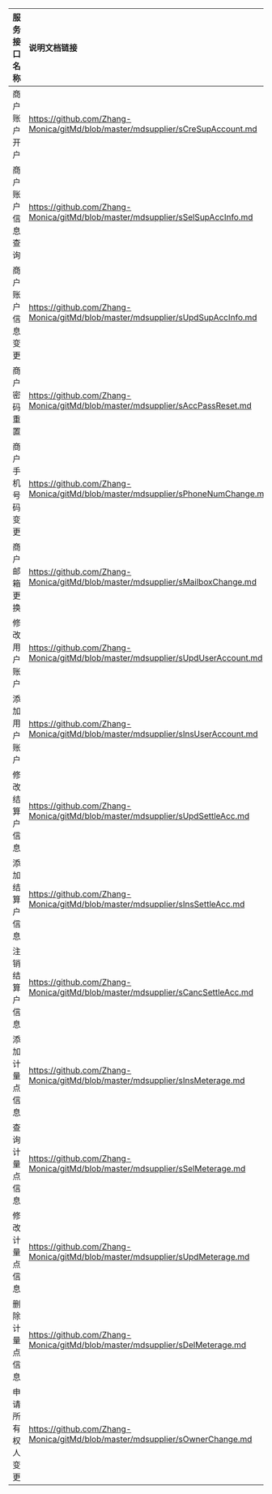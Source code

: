   
| 服务接口名称 | 说明文档链接 |  
| :----------------- | :---------------- |  
| 商户账户开户 | https://github.com/Zhang-Monica/gitMd/blob/master/mdsupplier/sCreSupAccount.md |  
| 商户账户信息查询 | https://github.com/Zhang-Monica/gitMd/blob/master/mdsupplier/sSelSupAccInfo.md |  
| 商户账户信息变更 | https://github.com/Zhang-Monica/gitMd/blob/master/mdsupplier/sUpdSupAccInfo.md |  
| 商户密码重置 | https://github.com/Zhang-Monica/gitMd/blob/master/mdsupplier/sAccPassReset.md |  
| 商户手机号码变更 | https://github.com/Zhang-Monica/gitMd/blob/master/mdsupplier/sPhoneNumChange.md |  
| 商户邮箱更换 | https://github.com/Zhang-Monica/gitMd/blob/master/mdsupplier/sMailboxChange.md |  
| 修改用户账户 | https://github.com/Zhang-Monica/gitMd/blob/master/mdsupplier/sUpdUserAccount.md |  
| 添加用户账户 | https://github.com/Zhang-Monica/gitMd/blob/master/mdsupplier/sInsUserAccount.md |  
| 修改结算户信息 | https://github.com/Zhang-Monica/gitMd/blob/master/mdsupplier/sUpdSettleAcc.md |  
| 添加结算户信息 | https://github.com/Zhang-Monica/gitMd/blob/master/mdsupplier/sInsSettleAcc.md |  
| 注销结算户信息 | https://github.com/Zhang-Monica/gitMd/blob/master/mdsupplier/sCancSettleAcc.md |  
| 添加计量点信息 | https://github.com/Zhang-Monica/gitMd/blob/master/mdsupplier/sInsMeterage.md |  
| 查询计量点信息 | https://github.com/Zhang-Monica/gitMd/blob/master/mdsupplier/sSelMeterage.md |  
| 修改计量点信息 | https://github.com/Zhang-Monica/gitMd/blob/master/mdsupplier/sUpdMeterage.md |  
| 删除计量点信息 | https://github.com/Zhang-Monica/gitMd/blob/master/mdsupplier/sDelMeterage.md |  
| 申请所有权人变更 | https://github.com/Zhang-Monica/gitMd/blob/master/mdsupplier/sOwnerChange.md |  
  
